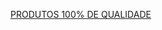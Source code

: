 <a target="_blank" href="https://www.amazon.com.br/b?_encoding=UTF8&tag=1998200402-20&linkCode=ur2&linkId=d62729c254226832dd9482e185d9cfae&camp=1789&creative=9325&node=16209062011">PRODUTOS 100% DE QUALIDADE</a>
